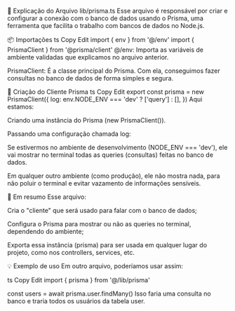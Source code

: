📄 Explicação do Arquivo lib/prisma.ts
Esse arquivo é responsável por criar e configurar a conexão com o banco de dados usando o Prisma, uma ferramenta que facilita o trabalho com bancos de dados no Node.js.

📦 Importações
ts
Copy
Edit
import { env } from '@/env'
import { PrismaClient } from '@prisma/client'
@/env: Importa as variáveis de ambiente validadas que explicamos no arquivo anterior.

PrismaClient: É a classe principal do Prisma. Com ela, conseguimos fazer consultas no banco de dados de forma simples e segura.

🔧 Criação do Cliente Prisma
ts
Copy
Edit
export const prisma = new PrismaClient({
  log: env.NODE_ENV === 'dev' ? ['query'] : [],
})
Aqui estamos:

Criando uma instância do Prisma (new PrismaClient()).

Passando uma configuração chamada log:

Se estivermos no ambiente de desenvolvimento (NODE_ENV === 'dev'), ele vai mostrar no terminal todas as queries (consultas) feitas no banco de dados.

Em qualquer outro ambiente (como produção), ele não mostra nada, para não poluir o terminal e evitar vazamento de informações sensíveis.

🧠 Em resumo
Esse arquivo:

Cria o "cliente" que será usado para falar com o banco de dados;

Configura o Prisma para mostrar ou não as queries no terminal, dependendo do ambiente;

Exporta essa instância (prisma) para ser usada em qualquer lugar do projeto, como nos controllers, services, etc.

💡 Exemplo de uso
Em outro arquivo, poderíamos usar assim:

ts
Copy
Edit
import { prisma } from '@/lib/prisma'

const users = await prisma.user.findMany()
Isso faria uma consulta no banco e traria todos os usuários da tabela user.
